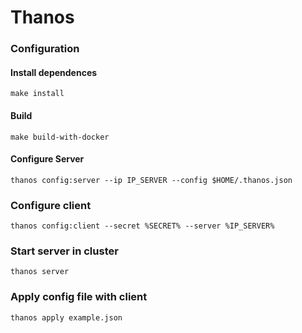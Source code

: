 # Thanos

### Configuration

#### Install dependences
```
make install
```

#### Build
```
make build-with-docker
```

#### Configure Server
```
thanos config:server --ip IP_SERVER --config $HOME/.thanos.json
```

### Configure client
```
thanos config:client --secret %SECRET% --server %IP_SERVER%
```

### Start server in cluster

```
thanos server
```

### Apply config file with client

```
thanos apply example.json
```